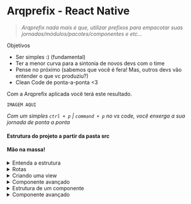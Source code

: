 # Arqprefix - React Native

> _Arqprefix nada mais é que, utilizar prefixos para empacotar suas jornadas/módulos/pacotes/componentes e etc..._

Objetivos

- Ser simples :) (fundamental)
- Ter a menor curva para a sintonia de novos devs com o time
- Pense no próximo (sabemos que você é fera! Mas, outros devs vão entender o que vc produziu?)
- Clean Code de ponta-a-ponta <3

Com a Arqprefix aplicada você terá este resultado.

```
IMAGEM AQUI
```

_Com um simples <code>ctrl + p</code> | <code>command + p</code> no vs code, você enxerga a sua jornada de ponta a ponta_

#### Estrutura do projeto a partir da pasta src

#### Mão na massa!

<details>
  <summary>Entenda a estrutura</summary>
  
  > Regra - diretórios/pastas sempre em minúsculo, e componentes/arquivos com inicial maiúscula

![](/images/project.png)

</details>

<details>
  <summary>Rotas</summary>
  
```javascript
import { createAppContainer } from 'react-navigation'
import { createStackNavigator } from 'react-navigation-stack'

// Routes
import DrawerHome from '~/router/navigators-drawer/DrawerHome'
import Stack from '~/router/navigators-stack/Stack'
import TabsHome from '~/router/navigators-tab/TabsHome'

const createRootNavigator = (userLogged = false) =>
createAppContainer(
createStackNavigator(
{
DrawerHome,
Stack,
TabsHome
},
{
initialRouteName: userLogged ? 'TabsHome' : 'DrawerHome',
defaultNavigationOptions: {
gesturesEnabled: true
},
headerMode: 'none'
}
)
)

export default createRootNavigator

````
</details>

<details>
<summary>Criando uma view</summary>

> Regra - diretórios/pastas sempre em minúsculo, e componentes/arquivos com inicial maiúscula

Botão direito na pasta pages <code>new file</code> e digite profile/Profile.js

- profile (é o diretório)
- Profile.js (é o componente)


```javascript
import React from 'react'

// Components
import Icon from '~/components/generic-components/icon/Icon'
import Medipreco from '~/components/generic-components/medipreco/Medipreco'
import Colors from '~/styles'

const TabIcon = ({ tintColor }) => (
  <Icon antDesign name="home" size={20} color={tintColor} />
)

Home.navigationOptions = {
  tabBarIcon: TabIcon,
  title: 'Início'
}

export default function Home() {
  return (
    <Medipreco
      title="Olá, João!"
      subtitle="Guará 1, QI 1 Bloco T, apto 103"
      showHeader
      showHeaderDefault
      enableContainer
      ligthContent
      backgroundStatusBar={Colors.WHITE}
      backgroundColor={Colors.WHITE}
      scrollEnabled={false}>

      {/* JSX aqui */}

    </Medipreco>
  )
}

```

</details>

<details>
<summary>Componente avançado</summary>

##### Faça duas perguntas a si mesmo, se a resposta de ambas for sim. Crie!
1. Meu código repetiu mais de 2 vezes?
2. Este trecho de código pode ser reutilizado no projeto?
</details>

<details>
<summary>Estrutura de um componente</summary>
<br />

> _Importante! Inclua um comentário no início do seu componente explicando sua finalidade. E, no final do arquivo deixe um exemplo de uso_

```javascript
import React from 'react'
import { View, Text } from 'react-native'

/**
* Comentário sobre a finalidade do componente aqui
*/
export default function Button({ title, bgColor }) {
return (
  <View>
    <Text style={bgColor}>{title}</Text>
  </View>
)
}

/**
Exemplo de uso:
import Button from '~/components/generic-components/Button'
<Button
title="Cadastrar"
bgColor="Styles.bgSuccess"
/>
*/
````

</details>

<details>
  <summary>Componente avançado</summary>
  <br/>

> _Importante! Inclua um comentário no início do seu componente explicando sua finalidade. E, no final do arquivo deixe um exemplo de uso_

</details>
